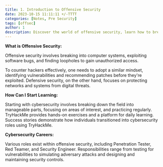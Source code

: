 ```yaml
---
title: 1. Introduction to Offensive Security
date: 2023-10-15 11:11:11 +/-TTTT
categories: [Notes, Pre Security]
tags: [offsec] 
author: 1  
description: Discover the world of offensive security, learn how to break into systems,and explore potential career paths in cybersecurity.   
---
```

**What is Offensive Security:** 

Offensive security involves breaking into computer systems, exploiting software bugs, and finding loopholes to gain unauthorized access. 

To counter hackers effectively, one needs to adopt a similar mindset, identifying vulnerabilities and recommending patches before they're exploited. Defensive security, on the other hand, focuses on protecting networks and systems from digital threats.

**How Can I Start Learning:** 

Starting with cybersecurity involves breaking down the field into manageable parts, focusing on areas of interest, and practicing regularly. TryHackMe provides hands-on exercises and a platform for daily learning. Success stories demonstrate how individuals transitioned into cybersecurity roles using TryHackMe.

**Cybersecurity Careers:** 

Various roles exist within offensive security, including Penetration Tester, Red Teamer, and Security Engineer. Responsibilities range from testing for vulnerabilities to simulating adversary attacks and designing and maintaining security controls.